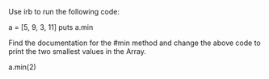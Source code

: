 Use irb to run the following code:

a = [5, 9, 3, 11]
puts a.min

Find the documentation for the #min method and change the above code to print the two smallest values in the Array.

a.min(2)